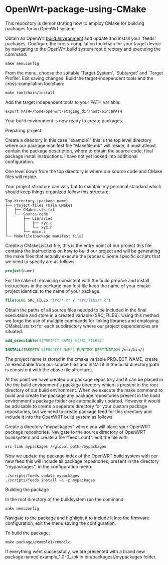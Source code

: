 # OpenWrt-package-using-CMake
This repository is demonstrating how to employ CMake for building packages for an OpenWrt system.  

Obtain an OpenWrt [build environment](https://openwrt.org/docs/guide-developer/toolchain/install-buildsystem) and update and install your 'feeds' packages.
Configure the cross-compilation toolchain for your target device by navigating to the OpenWrt build system root directory and executing the command:
```
make menuconfig
```
From the menu, choose the suitable 'Target System', 'Subtarget' and 'Target Profile'. Exit saving changes. Build the target-independent tools and the cross-compilation toolchain:
```
make toolchain/install
```
Add the target independent tools to your PATH variable:
```
export PATH=/home/openwrt/staging_dir/host/bin:$PATH
```
Your build environment is now ready to create packages.

Preparing project 

Create a directory <package name> in this case "example1" this is the top level directory where our package manifest file "Makefile.mk" will reside, it must atleast contain the package description, where to obtain the source code, final package install instructions. I have not yet looked into additional configuration.

One level down from the top directory is where our source code and CMake files will reside.

Your project structure can vary but to maintain my personal standard which should keep things organized follow this structure:
```
Top-directory (package name)
├── Project-files (main CMake)
│   ├── CMakeLists.txt
│   └── Source-code
│       ├── Libraries
│       │   ├── xyz.c
│       │   └── xyz.h
│       └── main.c
└── Makefile(package manifest file)
```
Create a CMakeList.txt file, this is the entry point of our project this file contains the instructions on how to build our project and will be generating the make files that actually execute the process. Some specific scripts that we need to specify are as follows:

```cmake
project(name)
```
For the sake of remaining consistent with the build prepare and install instructions in the package manifest file keep the name of your cmake project identical to the name of your package. 

```cmake
file(GLOB SRC_FILES "src/*.c" / "src/libs/*.c") 
```
Obtain the paths of all source files needed to be included in the final executable and store in a created variable (SRC_FILES).
Using this method we forgo the use of multiple commands for linking libraries and employing CMakeLists.txt for each subdirectory where our project dependencies are situated.

```cmake
add_executable(${PROJECT_NAME} ${SRC_FILES})

INSTALL(TARGETS ${PROJECT_NAME} RUNTIME DESTINATION /usr/bin/)
```
The project name is stored in the cmake variable PROJECT_NAME, create an executable from our source files and install it in the build directory(path is consistent with the above file structure).

At this point we have created our package repository and it can be placed in the the build environment's package directory which is present in the root directory of our build environment. When we execute the make command to build and create the package any package repositories present in the build environment's package folder are automatically updated. However it would be advisable to create a seperate directory for your custom package repositories, but we need to create package feed for this directory and include it into the OpenWRT build system as follows:

Create a directory "mypackages" where you will place your OpenWRT package repositories. 
Navigate to the source directory of OpenWRT buildsystem and create a file "feeds.conf".
edit the file with:
```
src-link mypackages /<global path>/mypackages
```
Now we update the package index of the OpenWRT build system with our new feed this will include all package repositories, present in the directory "mypackages", in the configuration menu:
```
./scripts/feeds update mypackages
./scripts/feeds install -a -p mypackages
```

Building the package

In the root directory of the buildsystem run the command:
```
make menuconfig
```
Navigate to the package and highlight it to include it into the firmware configuration, exit the menu saving the configuration.

To build the package:
```
make package/example1/compile
```
If everything went successfully, we are presented with a brand new package named example_1.0-0_<arch>.ipk in bin/packages/<arch>/mypackages folder.

